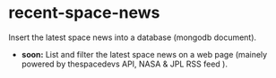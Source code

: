 # recent-space-news

 Insert the latest space news into a database (mongodb document).

- **soon:** List and filter the latest space news on a web page (mainely powered by thespacedevs API, NASA &amp; JPL RSS feed ).
